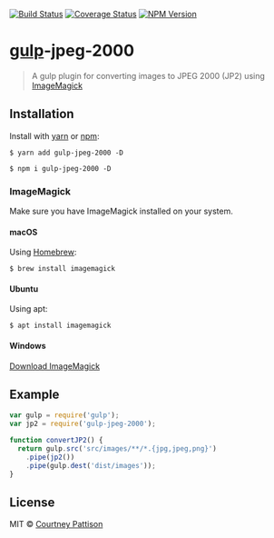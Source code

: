 [![Build Status][travis-img]][travis-url] [![Coverage Status][coveralls-img]][coveralls-url] [![NPM Version][npm-img]][npm-url]
# [gulp][gulp-url]-jpeg-2000
> A gulp plugin for converting images to JPEG 2000 (JP2) using [ImageMagick][imagemagick-url]

## Installation
Install with [yarn][yarn-url] or [npm][npm-home-url]:
```
$ yarn add gulp-jpeg-2000 -D
```
```
$ npm i gulp-jpeg-2000 -D
```

### ImageMagick
Make sure you have ImageMagick installed on your system.

#### macOS
Using [Homebrew][brew-url]:
```
$ brew install imagemagick
```

#### Ubuntu
Using apt:
```
$ apt install imagemagick
```

#### Windows
[Download ImageMagick][imagemagick-download-url]

## Example
```js
var gulp = require('gulp');
var jp2 = require('gulp-jpeg-2000');

function convertJP2() {
  return gulp.src('src/images/**/*.{jpg,jpeg,png}')
    .pipe(jp2())
    .pipe(gulp.dest('dist/images'));
}
```

## License

MIT © [Courtney Pattison](https://courtneypattison.com/)

[brew-url]: https://brew.sh/

[coveralls-img]: https://img.shields.io/coveralls/github/courtneypattison/gulp-jpeg-2000.svg
[coveralls-url]: https://coveralls.io/github/courtneypattison/gulp-jpeg-2000

[imagemagick-url]: https://www.imagemagick.org
[imagemagick-download-url]: https://www.imagemagick.org/script/download.php

[gulp-url]: https://github.com/gulpjs/gulp

[npm-home-url]: https://www.npmjs.com/

[npm-img]: https://img.shields.io/npm/v/gulp-jpeg-2000.svg
[npm-url]: https://www.npmjs.com/package/gulp-jpeg-2000

[travis-img]: https://img.shields.io/travis/courtneypattison/gulp-jpeg-2000.svg
[travis-url]: https://travis-ci.org/courtneypattison/gulp-jpeg-2000

[yarn-url]: https://yarnpkg.com/
